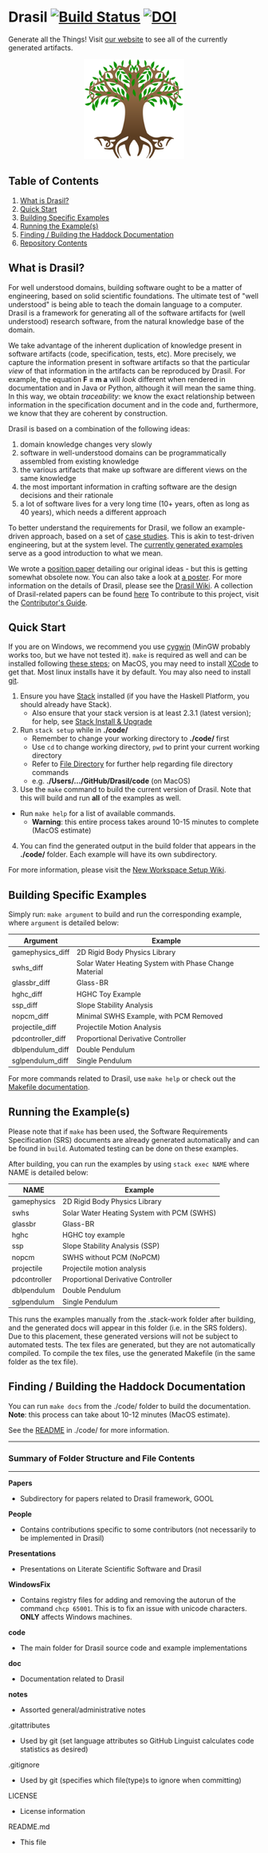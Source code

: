 Drasil [![Build Status](https://github.com/JacquesCarette/Drasil/actions/workflows/Build.yaml/badge.svg?branch=master)](https://github.com/JacquesCarette/Drasil/actions/workflows/Build.yaml)
[![DOI](https://zenodo.org/badge/23760783.svg)](https://zenodo.org/badge/latestdoi/23760783)
====================================================

Generate all the Things! Visit [our website](https://jacquescarette.github.io/Drasil/) to see all of the currently generated artifacts.

<p align="center">
<img src="code/drasil-website/WebInfo/images/Icon.png" alt="Drasil Tree" width="200" />
</p>

## Table of Contents

1. [What is Drasil?](#what-is-drasil)
2. [Quick Start](#quick-start)
3. [Building Specific Examples](#building-specific-examples)
4. [Running the Example(s)](#running-the-examples)
5. [Finding / Building the Haddock Documentation](#finding--building-the-haddock-documentation)
6. [Repository Contents](#summary-of-folder-structure-and-file-contents)

## What is Drasil?

For well understood domains, building software ought to be a matter of engineering, based on solid scientific foundations. The ultimate test of "well understood" is being able to teach the domain language to a computer.  Drasil is a framework for generating all of the software artifacts for (well understood) research software, from the natural knowledge base of the domain.

We take advantage of the inherent duplication of knowledge present in software artifacts (code, specification, tests, etc). More precisely, we capture the information present in software artifacts so that the particular *view* of that information in the artifacts can be reproduced by Drasil. For example, the equation **F = m a** will *look* different when rendered in documentation and in Java or Python, although it will mean the same thing. In this way, we obtain *traceability*: we know the exact relationship between information in the specification document and in the code and, furthermore, we know that they are coherent by construction.

Drasil is based on a combination of the following ideas:
1. domain knowledge changes very slowly
2. software in well-understood domains can be programmatically assembled from existing knowledge
3. the various artifacts that make up software are different views on the same knowledge
4. the most important information in crafting software are the design decisions and their rationale
5. a lot of software lives for a very long time (10+ years, often as long as 40 years), which needs a different approach

To better understand the requirements for Drasil, we follow an example-driven approach, based on a set of [case studies](https://github.com/smiths/caseStudies). This is akin to test-driven engineering, but at the system level.  The [currently generated examples](https://jacquescarette.github.io/Drasil/) serve as a good introduction to what we mean.

We wrote a [position paper](https://github.com/JacquesCarette/Drasil/blob/master/People/Dan/ICSE%20Workshop%20-%20SE4Science/ICSE_LiterateFrameworkForSCSoftware_LSS.pdf) detailing our original ideas - but this is getting somewhat obsolete now. You can also take a look at [a poster](https://github.com/JacquesCarette/Drasil/blob/master/People/Dan/CAS%20Poster%20Competition/Poster/DrasilPoster.pdf). For more information on the details of Drasil, please see the [Drasil Wiki](https://github.com/JacquesCarette/Drasil/wiki). A collection of Drasil-related papers can be found [here](https://github.com/JacquesCarette/Drasil/wiki/Drasil-Papers-and-Documents) To contribute to this project, visit the [Contributor's Guide](https://github.com/JacquesCarette/Drasil/wiki/Contributor's-Guide).

## Quick Start

If you are on Windows, we recommend you use [cygwin](https://cygwin.com/install.html) (MinGW probably works too, but we have not tested it).  `make` is required as well and can be installed following [these steps](https://stackoverflow.com/questions/32127524/how-to-install-and-use-make-in-windows); on MacOS, you may need to install [XCode](https://developer.apple.com/xcode/) to get that. Most linux installs have it by default. You may also need to install [git](https://git-scm.com/downloads).

1. Ensure you have [Stack](https://www.haskell.org/downloads#stack) installed (if you have the Haskell Platform, you should already have Stack).
	- Also ensure that your stack version is at least 2.3.1 (latest version); for help, see [Stack Install & Upgrade](https://docs.haskellstack.org/en/stable/install_and_upgrade/)
2. Run `stack setup` while in **./code/**
	- Remember to  change your working directory to **./code/** first
	- Use `cd` to change working directory, `pwd` to print your current working directory
	- Refer to [File Directory](https://swcarpentry.github.io/shell-novice/02-filedir/index.html) for further help regarding file directory commands
	- e.g. **./Users/.../GitHub/Drasil/code** (on MacOS)
3. Use the `make` command to build the current version of Drasil. Note that this will build and run **all** of the examples as well.
  - Run `make help` for a list of available commands.
	- **Warning**: this entire process takes around 10-15 minutes to complete (MacOS estimate)
4. You can find the generated output in the build folder that appears in the **./code/** folder. Each example will have its own subdirectory.

For more information, please visit the [New Workspace Setup Wiki](https://github.com/JacquesCarette/Drasil/wiki/New-Workspace-Setup).

## Building Specific Examples

Simply run: `make argument` to build and run the corresponding example, where `argument` is detailed below:

Argument | Example
-------- | -------
gamephysics_diff | 2D Rigid Body Physics Library
swhs_diff | Solar Water Heating System with Phase Change Material
glassbr_diff | Glass-BR
hghc_diff | HGHC Toy Example
ssp_diff | Slope Stability Analysis
nopcm_diff | Minimal SWHS Example, with PCM Removed
projectile_diff | Projectile Motion Analysis
pdcontroller_diff | Proportional Derivative Controller
dblpendulum_diff | Double Pendulum
sglpendulum_diff | Single Pendulum

For more commands related to Drasil, use `make help` or check out the [Makefile documentation](https://github.com/JacquesCarette/Drasil/wiki/Makefile).

## Running the Example(s)

Please note that if `make` has been used, the Software Requirements Specification (SRS) documents are already generated automatically and can be found in `build`.
Automated testing can be done on these examples.

After building, you can run the examples by using `stack exec NAME` where NAME is detailed below:

NAME | Example
------|-------
gamephysics | 2D Rigid Body Physics Library
swhs | Solar Water Heating System with PCM (SWHS)
glassbr | Glass-BR
hghc | HGHC toy example
ssp | Slope Stability Analysis (SSP)
nopcm | SWHS without PCM (NoPCM)
projectile | Projectile motion analysis
pdcontroller | Proportional Derivative Controller
dblpendulum | Double Pendulum
sglpendulum | Single Pendulum

This runs the examples manually from the .stack-work folder after building, and the generated docs will
appear in this folder (i.e. in the SRS folders). Due to this placement, these generated
versions will not be subject to automated tests. The tex files are generated,
but they are not automatically compiled.  To compile the tex files, use the
generated Makefile (in the same folder as the tex file).

## Finding / Building the Haddock Documentation

You can run `make docs` from the ./code/ folder to build the documentation. **Note**: this process can take about 10-12 minutes (MacOS estimate).

See the [README](https://github.com/JacquesCarette/Drasil/tree/master/code#building-up-to-date-documentation) in ./code/ for more information.

--------------------------------------------------
### Summary of Folder Structure and File Contents
--------------------------------------------------

**Papers**
  - Subdirectory for papers related to Drasil framework, GOOL
  
**People**
  - Contains contributions specific to some contributors (not necessarily to be implemented in Drasil)
  
**Presentations**
  - Presentations on Literate Scientific Software and Drasil
  
**WindowsFix**
  - Contains registry files for adding and removing the autorun of the command 
  `chcp 65001`. This is to fix an issue with unicode characters. **ONLY** affects Windows machines.
  
**code**
  - The main folder for Drasil source code and example implementations
  
**doc**
  - Documentation related to Drasil
  
**notes**
  - Assorted general/administrative notes

.gitattributes
  - Used by git (set language attributes so GitHub Linguist calculates code statistics as desired)
  
.gitignore
  - Used by git (specifies which file(type)s to ignore when committing)
  
LICENSE
  - License information
  
README.md
  - This file
 
